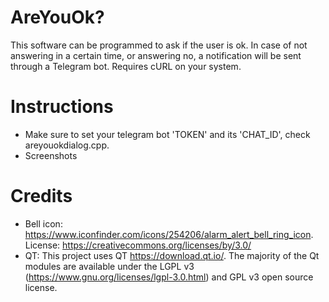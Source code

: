 # AreYouOk?
This software can be programmed to ask if the user is ok. In case of not answering in a certain time, or answering no, a notification will be sent through a Telegram bot.
Requires cURL on your system.
# Instructions
* Make sure to set your telegram bot 'TOKEN' and its 'CHAT_ID', check areyouokdialog.cpp.
* Screenshots
# Credits 
* Bell icon: https://www.iconfinder.com/icons/254206/alarm_alert_bell_ring_icon. License: https://creativecommons.org/licenses/by/3.0/
* QT: This project uses QT https://download.qt.io/. The majority of the Qt modules are available under the LGPL v3 (https://www.gnu.org/licenses/lgpl-3.0.html) and GPL v3 open source license. 
